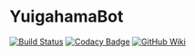 # YuigahamaBot

[![Build Status](https://travis-ci.com/InkoHX/Yuigahama.svg?branch=master)](https://travis-ci.com/InkoHX/Yuigahama)
[![Codacy Badge](https://api.codacy.com/project/badge/Grade/2c27e30554a54614bce2a1ece507b02c)](https://www.codacy.com/app/InkoHX/Yuigahama?utm_source=github.com&amp;utm_medium=referral&amp;utm_content=InkoHX/Yuigahama&amp;utm_campaign=Badge_Grade)
[![GitHub Wiki](https://img.shields.io/badge/GitHub-Wiki-brightgreen.svg)](https://github.com/InkoHX/Yuigahama/wiki)
